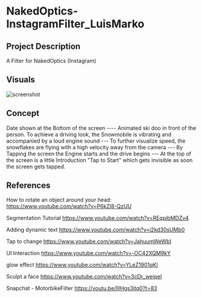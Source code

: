 # NakedOptics-InstagramFilter_LuisMarko

## Project Description
A Filter for NakedOptics (Instagram)

## Visuals

![screenshot](../screen.png)

## Concept

Date shown at the Bottom of the screen ---- Animated ski doo in front of the person. To achieve a driving look, the Snowmobile is vibrating and accompanied by a loud engine sound --- To further visualize speed, the snowflakes are flying with a high velocity away from the camera --- By Tapping the screen the Engine starts and the drive begins --- At the top of the screen is a little Introduction "Tap to Start" which gets invisible as soon the screen gets tapped.


## References

How to rotate an object around your head:
https://www.youtube.com/watch?v=P6kZl8-QzUU

Segmentation Tutorial
https://www.youtube.com/watch?v=REqpibMDZv4

Adding dynamic text
https://www.youtube.com/watch?v=i2kd30sUMb0

Tap to change
https://www.youtube.com/watch?v=JahuumWeWbI

UI Interaction 
https://www.youtube.com/watch?v=-OC42XQM9kY

glow effect
https://www.youtube.com/watch?v=YLeZ1901qKI

Sculpt a face
https://www.youtube.com/watch?v=3cDr_weipeI

Snapchat - MotorbikeFilter 
https://youtu.be/lIlHgs3itq0?t=83
